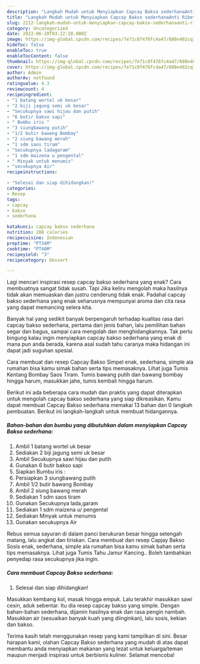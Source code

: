 ```yaml
---
description: "Langkah Mudah untuk Menyiapkan Capcay Bakso sederhanaAnti Ribet"
title: "Langkah Mudah untuk Menyiapkan Capcay Bakso sederhanaAnti Ribet"
slug: 2212-langkah-mudah-untuk-menyiapkan-capcay-bakso-sederhanaanti-ribet
category: Uncategorized
date: 2022-06-28T03:22:28.000Z
image: https://img-global.cpcdn.com/recipes/7e71c8f476fc4a47/680x482cq70/capcay-bakso-sederhana-foto-resep-utama.jpg
hideToc: false
enableToc: true
enableTocContent: false
thumbnail: https://img-global.cpcdn.com/recipes/7e71c8f476fc4a47/680x482cq70/capcay-bakso-sederhana-foto-resep-utama.jpg
cover: https://img-global.cpcdn.com/recipes/7e71c8f476fc4a47/680x482cq70/capcay-bakso-sederhana-foto-resep-utama.jpg
author: Admin
authorAv: notfound
ratingvalue: 4.3
reviewcount: 4
recipeingredient:
- "1 batang wortel uk besar"
- "2 biji jagung semi uk besar"
- "Secukupnya sawi hijau dan putih"
- "6 butir bakso sapi"
- " Bumbu iris "
- "3 siungbawang putih"
- "1/2 butir bawang Bombay"
- "2 siung bawang merah"
- "1 sdm saos tiram"
- "Secukupnya ladagaram"
- "1 sdm maizena u pengental"
- " Minyak untuk menumis"
- "secukupnya Air"
recipeinstructions:

- "Selesai dan siap dihidangkan!"
categories:
- Resep
tags:
- capcay
- bakso
- sederhana

katakunci: capcay bakso sederhana 
nutrition: 288 calories
recipecuisine: Indonesian
preptime: "PT34M"
cooktime: "PT40M"
recipeyield: "3"
recipecategory: Dessert

---
```



Lagi mencari inspirasi resep capcay bakso sederhana yang enak? Cara membuatnya sangat tidak susah. Tapi Jika keliru mengolah maka hasilnya tidak akan memuaskan dan justru cenderung tidak enak. Padahal capcay bakso sederhana yang enak seharusnya mempunyai aroma dan cita rasa yang dapat memancing selera kita.


Banyak hal yang sedikit banyak berpengaruh terhadap kualitas rasa dari capcay bakso sederhana, pertama dari jenis bahan, lalu pemilihan bahan segar dan bagus, sampai cara mengolah dan menghidangkannya. Tak perlu bingung kalau ingin menyiapkan capcay bakso sederhana yang enak di mana pun anda berada, karena asal sudah tahu caranya maka hidangan ini dapat jadi suguhan spesial.

Cara membuat dan resep Capcay Bakso Simpel enak, sederhana, simple ala rumahan bisa kamu simak bahan serta tips memasaknya. Lihat juga Tumis Kentang Bombay Saos Tiram. Tumis bawang putih dan bawang bombay hingga harum, masukkan jahe, tumis kembali hingga harum.


Berikut ini ada beberapa cara mudah dan praktis yang dapat diterapkan untuk mengolah capcay bakso sederhana yang siap dikreasikan. Kamu dapat membuat Capcay Bakso sederhana memakai 13 bahan dan 0 langkah pembuatan. Berikut ini langkah-langkah untuk membuat hidangannya.

<!--inarticleads1-->

##### Bahan-bahan dan bumbu yang dibutuhkan dalam menyiapkan Capcay Bakso sederhana:

1. Ambil 1 batang wortel uk besar
1. Sediakan 2 biji jagung semi uk besar
1. Ambil Secukupnya sawi hijau dan putih
1. Gunakan 6 butir bakso sapi
1. Siapkan  Bumbu iris :
1. Persiapkan 3 siungbawang putih
1. Ambil 1/2 butir bawang Bombay
1. Ambil 2 siung bawang merah
1. Sediakan 1 sdm saos tiram
1. Gunakan Secukupnya lada,garam
1. Sediakan 1 sdm maizena u/ pengental
1. Sediakan  Minyak untuk menumis
1. Gunakan secukupnya Air


Rebus semua sayuran di dalam panci berukuran besar hingga setengah matang, lalu angkat dan tiriskan. Cara membuat dan resep Capjay Bakso Sosis enak, sederhana, simple ala rumahan bisa kamu simak bahan serta tips memasaknya. Lihat juga Tumis Tahu Jamur Kancing.. Boleh tambahkan penyedap rasa secukupnya jika ingin. 

<!--inarticleads2-->

##### Cara membuat Capcay Bakso sederhana:


1. Selesai dan siap dihidangkan!

Masukkan kembang kol, masak hingga empuk. Lalu terakhir masukkan sawi cesin, aduk sebentar. Itu dia resep capcay bakso yang simple. Dengan bahan-bahan sederhana, dijamin hasilnya enak dan rasa pengin nambah. Masukkan air (sesuaikan banyak kuah yang diinginkan), lalu sosis, kekian dan bakso. 

Terima kasih telah menggunakan resep yang kami tampilkan di sini. Besar harapan kami, olahan Capcay Bakso sederhana yang mudah di atas dapat membantu anda menyiapkan makanan yang lezat untuk keluarga/teman maupun menjadi inspirasi untuk berbisnis kuliner. Selamat mencoba!
